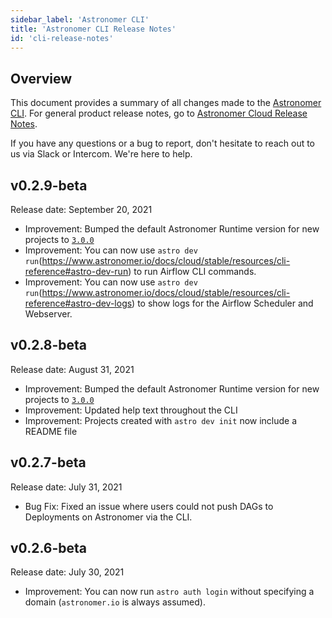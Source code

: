 ```yaml
---
sidebar_label: 'Astronomer CLI'
title: 'Astronomer CLI Release Notes'
id: 'cli-release-notes'
---
```


## Overview

This document provides a summary of all changes made to the [Astronomer CLI](install-cli). For general product release notes, go to [Astronomer Cloud Release Notes](release-notes).

If you have any questions or a bug to report, don't hesitate to reach out to us via Slack or Intercom. We're here to help.

## v0.2.9-beta

Release date: September 20, 2021

- Improvement: Bumped the default Astronomer Runtime version for new projects to [`3.0.0`](runtime-release-notes#astronomer-runtime-302)
- Improvement: You can now use `astro dev run`(https://www.astronomer.io/docs/cloud/stable/resources/cli-reference#astro-dev-run) to run Airflow CLI commands.
- Improvement: You can now use `astro dev run`(https://www.astronomer.io/docs/cloud/stable/resources/cli-reference#astro-dev-logs) to show logs for the Airflow Scheduler and Webserver.

## v0.2.8-beta

Release date: August 31, 2021

- Improvement: Bumped the default Astronomer Runtime version for new projects to [`3.0.0`](runtime-release-notes#astronomer-runtime-300)
- Improvement: Updated help text throughout the CLI
- Improvement: Projects created with `astro dev init` now include a README file

## v0.2.7-beta

Release date: July 31, 2021

- Bug Fix: Fixed an issue where users could not push DAGs to Deployments on Astronomer via the CLI.

## v0.2.6-beta

Release date: July 30, 2021

- Improvement: You can now run `astro auth login` without specifying a domain (`astronomer.io` is always assumed).
